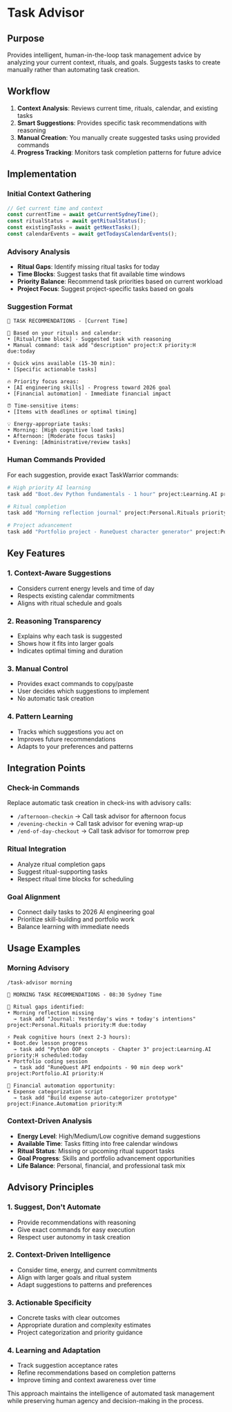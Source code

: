 # Task Advisor

## Purpose
Provides intelligent, human-in-the-loop task management advice by analyzing your current context, rituals, and goals. Suggests tasks to create manually rather than automating task creation.

## Workflow
1. **Context Analysis**: Reviews current time, rituals, calendar, and existing tasks
2. **Smart Suggestions**: Provides specific task recommendations with reasoning
3. **Manual Creation**: You manually create suggested tasks using provided commands
4. **Progress Tracking**: Monitors task completion patterns for future advice

## Implementation

### Initial Context Gathering
```javascript
// Get current time and context
const currentTime = await getCurrentSydneyTime();
const ritualStatus = await getRitualStatus();
const existingTasks = await getNextTasks();
const calendarEvents = await getTodaysCalendarEvents();
```

### Advisory Analysis
- **Ritual Gaps**: Identify missing ritual tasks for today
- **Time Blocks**: Suggest tasks that fit available time windows
- **Priority Balance**: Recommend task priorities based on current workload
- **Project Focus**: Suggest project-specific tasks based on goals

### Suggestion Format
```
🎯 TASK RECOMMENDATIONS - [Current Time]

📅 Based on your rituals and calendar:
• [Ritual/time block] - Suggested task with reasoning
• Manual command: task add "description" project:X priority:H due:today

⚡ Quick wins available (15-30 min):
• [Specific actionable tasks]

🔥 Priority focus areas:
• [AI engineering skills] - Progress toward 2026 goal
• [Financial automation] - Immediate financial impact

⏰ Time-sensitive items:
• [Items with deadlines or optimal timing]

💡 Energy-appropriate tasks:
• Morning: [High cognitive load tasks]
• Afternoon: [Moderate focus tasks]  
• Evening: [Administrative/review tasks]
```

### Human Commands Provided
For each suggestion, provide exact TaskWarrior commands:
```bash
# High priority AI learning
task add "Boot.dev Python fundamentals - 1 hour" project:Learning.AI priority:H due:today scheduled:today

# Ritual completion
task add "Morning reflection journal" project:Personal.Rituals priority:M due:today

# Project advancement  
task add "Portfolio project - RuneQuest character generator" project:Portfolio.AI priority:H
```

## Key Features

### 1. **Context-Aware Suggestions**
- Considers current energy levels and time of day
- Respects existing calendar commitments
- Aligns with ritual schedule and goals

### 2. **Reasoning Transparency**
- Explains why each task is suggested
- Shows how it fits into larger goals
- Indicates optimal timing and duration

### 3. **Manual Control**
- Provides exact commands to copy/paste
- User decides which suggestions to implement
- No automatic task creation

### 4. **Pattern Learning**
- Tracks which suggestions you act on
- Improves future recommendations
- Adapts to your preferences and patterns

## Integration Points

### Check-in Commands
Replace automatic task creation in check-ins with advisory calls:
- `/afternoon-checkin` → Call task advisor for afternoon focus
- `/evening-checkin` → Call task advisor for evening wrap-up
- `/end-of-day-checkout` → Call task advisor for tomorrow prep

### Ritual Integration
- Analyze ritual completion gaps
- Suggest ritual-supporting tasks
- Respect ritual time blocks for scheduling

### Goal Alignment
- Connect daily tasks to 2026 AI engineering goal
- Prioritize skill-building and portfolio work
- Balance learning with immediate needs

## Usage Examples

### Morning Advisory
```
/task-advisor morning

🌅 MORNING TASK RECOMMENDATIONS - 08:30 Sydney Time

📅 Ritual gaps identified:
• Morning reflection missing
  → task add "Journal: Yesterday's wins + today's intentions" project:Personal.Rituals priority:M due:today

⚡ Peak cognitive hours (next 2-3 hours):
• Boot.dev lesson progress  
  → task add "Python OOP concepts - Chapter 3" project:Learning.AI priority:H scheduled:today
• Portfolio coding session
  → task add "RuneQuest API endpoints - 90 min deep work" project:Portfolio.AI priority:H

🎯 Financial automation opportunity:
• Expense categorization script
  → task add "Build expense auto-categorizer prototype" project:Finance.Automation priority:M
```

### Context-Driven Analysis
- **Energy Level**: High/Medium/Low cognitive demand suggestions
- **Available Time**: Tasks fitting into free calendar windows  
- **Ritual Status**: Missing or upcoming ritual support tasks
- **Goal Progress**: Skills and portfolio advancement opportunities
- **Life Balance**: Personal, financial, and professional task mix

## Advisory Principles

### 1. **Suggest, Don't Automate**
- Provide recommendations with reasoning
- Give exact commands for easy execution
- Respect user autonomy in task creation

### 2. **Context-Driven Intelligence**
- Consider time, energy, and current commitments
- Align with larger goals and ritual system
- Adapt suggestions to patterns and preferences

### 3. **Actionable Specificity**
- Concrete tasks with clear outcomes
- Appropriate duration and complexity estimates
- Project categorization and priority guidance

### 4. **Learning and Adaptation**
- Track suggestion acceptance rates
- Refine recommendations based on completion patterns
- Improve timing and context awareness over time

This approach maintains the intelligence of automated task management while preserving human agency and decision-making in the process.